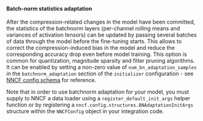 #### Batch-norm statistics adaptation

After the compression-related changes in the model have been committed, the statistics of the batchnorm layers (per-channel rolling means and variances of activation tensors) can be updated by passing several batches of data through the model before the fine-tuning starts. 
This allows to correct the compression-induced bias in the model and reduce the corresponding accuracy drop even before model training. 
This option is common for quantization, magnitude sparsity and filter pruning algorithms. 
It can be enabled by setting a non-zero value of `num_bn_adaptation_samples` in the `batchnorm_adaptation` section of the `initializer` configuration - see [NNCF config schema](https://openvinotoolkit.github.io/nncf/) for reference.

Note that in order to use batchnorm adaptation for your model, you must supply to NNCF a data loader using a `register_default_init_args` helper function or by registering a `nncf.config.structures.BNAdaptationInitArgs` structure within the `NNCFConfig` object in your integration code.

